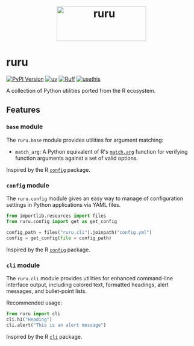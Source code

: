 <h1 align="center">
  <img width="237" height="92" alt="ruru" src="https://github.com/user-attachments/assets/499805bd-23f5-4868-9ec6-c2f1ba151203"><br>
</h1>

# ruru

[![PyPI Version](https://img.shields.io/pypi/v/ruru.svg)](<https://pypi.python.org/pypi/ruru>)
[![uv](https://img.shields.io/endpoint?url=https://raw.githubusercontent.com/astral-sh/uv/main/assets/badge/v0.json)](https://github.com/astral-sh/uv)
[![Ruff](https://img.shields.io/endpoint?url=https://raw.githubusercontent.com/astral-sh/ruff/main/assets/badge/v2.json)](https://github.com/astral-sh/ruff)
[![usethis](https://img.shields.io/endpoint?url=https://raw.githubusercontent.com/usethis-python/usethis-python/main/assets/badge/v1.json)](https://github.com/usethis-python/usethis-python)

A collection of Python utilities ported from the R ecosystem.

## Features

### `base` module

The `ruru.base` module provides utilities for argument matching:

- `match_arg`: A Python equivalent of R's [`match.arg`](https://www.rdocumentation.org/packages/base/versions/3.6.2/topics/match.arg) function for verifying function arguments against a set of valid options.

Inspired by the R [`config`](https://rstudio.github.io/config/articles/introduction.html/) package.

### `config` module

The `ruru.config` module gives an easy way to manage of configuration settings in Python applications via YAML files.

```python
from importlib.resources import files
from ruru.config import get as get_config

config_path = files("ruru.cli").joinpath("config.yml") 
config = get_config(file = config_path)
```

Inspired by the R [`config`](https://rstudio.github.io/config/articles/introduction.html/) package.

### `cli` module

The `ruru.cli` module provides utilities for enhanced command-line interface output, including colored text, formatted headings, alert messages, and bullet-point lists.

Recommended usage:

```python
from ruru import cli
cli.h1("Heading")
cli.alert("This is an alert message")
```

Inspired by the R [`cli`](https://cli.r-lib.org/reference/index.html) package.
